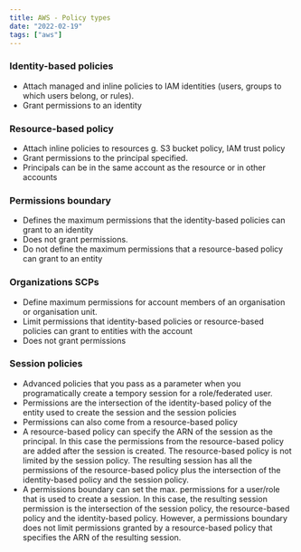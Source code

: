 ```yaml
---
title: AWS - Policy types
date: "2022-02-19"
tags: ["aws"]
---
```


### Identity-based policies
- Attach managed and inline policies to IAM identities (users, groups to which users belong, or rules).
- Grant permissions to an identity
### Resource-based policy
- Attach inline policies to resources g. S3 bucket policy, IAM trust policy
- Grant permissions to the principal specified. 
- Principals can be in the same account as the resource or in other accounts
### Permissions boundary
- Defines the maximum permissions that the identity-based policies can grant to an identity 
- Does not grant permissions.
- Do not define the maximum permissions that a resource-based policy can grant to an entity
### Organizations SCPs
- Define maximum permissions for account members of an organisation or organisation unit. 
- Limit permissions that identity-based policies or resource-based policies can grant to entities with the account
- Does not grant permissions
### Session policies
- Advanced policies that you pass as a parameter when you programatically create a tempory session for a role/federated user.
- Permissions are the intersection of the identity-based policy of the entity used to create the session and the session policies
- Permissions can also come from a resource-based policy
- A resource-based policy can specify the ARN of the session as the principal. In this case the permissions from the resource-based policy are added after the session is created. The resource-based policy is not limited by the session policy. The resulting session has all the permissions of the resource-based policy plus the intersection of the identity-based policy and the session policy.
- A permissions boundary can set the max. permissions for a user/role that is used to create a session. In this case, the resulting session permission is the intersection of the session policy, the resource-based policy and the identity-based policy. However, a permissions boundary does not limit permissions granted by a resource-based policy that specifies the ARN of the resulting session.